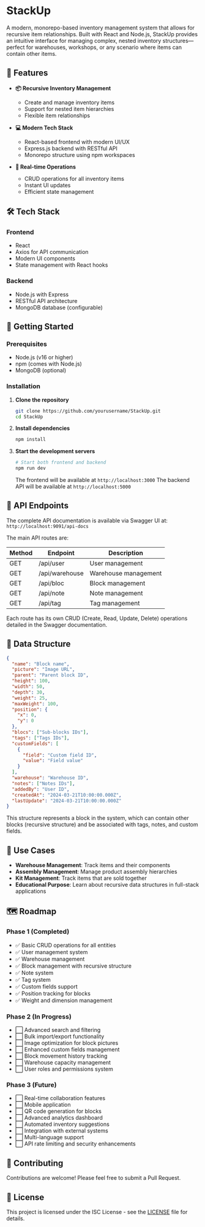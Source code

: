 # StackUp

A modern, monorepo-based inventory management system that allows for recursive item relationships. Built with React and Node.js, StackUp provides an intuitive interface for managing complex, nested inventory structures—perfect for warehouses, workshops, or any scenario where items can contain other items.

## 🌟 Features

- **📦 Recursive Inventory Management**

  - Create and manage inventory items
  - Support for nested item hierarchies
  - Flexible item relationships

- **💻 Modern Tech Stack**

  - React-based frontend with modern UI/UX
  - Express.js backend with RESTful API
  - Monorepo structure using npm workspaces

- **🔄 Real-time Operations**
  - CRUD operations for all inventory items
  - Instant UI updates
  - Efficient state management

## 🛠 Tech Stack

### Frontend

- React
- Axios for API communication
- Modern UI components
- State management with React hooks

### Backend

- Node.js with Express
- RESTful API architecture
- MongoDB database (configurable)

## 🚀 Getting Started

### Prerequisites

- Node.js (v16 or higher)
- npm (comes with Node.js)
- MongoDB (optional)

### Installation

1. **Clone the repository**

   ```bash
   git clone https://github.com/yourusername/StackUp.git
   cd StackUp
   ```

2. **Install dependencies**

   ```bash
   npm install
   ```

3. **Start the development servers**

   ```bash
   # Start both frontend and backend
   npm run dev
   ```

   The frontend will be available at `http://localhost:3000`
   The backend API will be available at `http://localhost:5000`

## 📡 API Endpoints

The complete API documentation is available via Swagger UI at: `http://localhost:9091/api-docs`

The main API routes are:

| Method | Endpoint       | Description          |
| ------ | -------------- | -------------------- |
| GET    | /api/user      | User management      |
| GET    | /api/warehouse | Warehouse management |
| GET    | /api/bloc      | Block management     |
| GET    | /api/note      | Note management      |
| GET    | /api/tag       | Tag management       |

Each route has its own CRUD (Create, Read, Update, Delete) operations detailed in the Swagger documentation.

## 📝 Data Structure

```json
{
  "name": "Block name",
  "picture": "Image URL",
  "parent": "Parent block ID",
  "height": 100,
  "width": 50,
  "depth": 30,
  "weight": 25,
  "maxWeight": 100,
  "position": {
    "x": 0,
    "y": 0
  },
  "blocs": ["Sub-blocks IDs"],
  "tags": ["Tags IDs"],
  "customFields": [
    {
      "field": "Custom field ID",
      "value": "Field value"
    }
  ],
  "warehouse": "Warehouse ID",
  "notes": ["Notes IDs"],
  "addedBy": "User ID",
  "createdAt": "2024-03-21T10:00:00.000Z",
  "lastUpdate": "2024-03-21T10:00:00.000Z"
}
```

This structure represents a block in the system, which can contain other blocks (recursive structure) and be associated with tags, notes, and custom fields.

## 🎯 Use Cases

- **Warehouse Management**: Track items and their components
- **Assembly Management**: Manage product assembly hierarchies
- **Kit Management**: Track items that are sold together
- **Educational Purpose**: Learn about recursive data structures in full-stack applications

## 🗺 Roadmap

### Phase 1 (Completed)

- ✅ Basic CRUD operations for all entities
- ✅ User management system
- ✅ Warehouse management
- ✅ Block management with recursive structure
- ✅ Note system
- ✅ Tag system
- ✅ Custom fields support
- ✅ Position tracking for blocks
- ✅ Weight and dimension management

### Phase 2 (In Progress)

- ⬜ Advanced search and filtering
- ⬜ Bulk import/export functionality
- ⬜ Image optimization for block pictures
- ⬜ Enhanced custom fields management
- ⬜ Block movement history tracking
- ⬜ Warehouse capacity management
- ⬜ User roles and permissions system

### Phase 3 (Future)

- ⬜ Real-time collaboration features
- ⬜ Mobile application
- ⬜ QR code generation for blocks
- ⬜ Advanced analytics dashboard
- ⬜ Automated inventory suggestions
- ⬜ Integration with external systems
- ⬜ Multi-language support
- ⬜ API rate limiting and security enhancements

## 🤝 Contributing

Contributions are welcome! Please feel free to submit a Pull Request.

## 📄 License

This project is licensed under the ISC License - see the [LICENSE](LICENSE) file for details.
